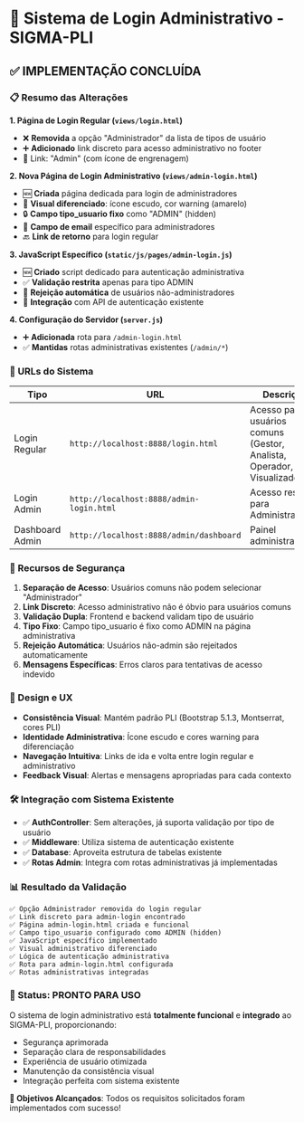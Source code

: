 # 🔐 Sistema de Login Administrativo - SIGMA-PLI

## ✅ IMPLEMENTAÇÃO CONCLUÍDA

### 📋 Resumo das Alterações

**1. Página de Login Regular (`views/login.html`)**

- ❌ **Removida** a opção "Administrador" da lista de tipos de usuário
- ➕ **Adicionado** link discreto para acesso administrativo no footer
- 🔗 Link: "Admin" (com ícone de engrenagem)

**2. Nova Página de Login Administrativo (`views/admin-login.html`)**

- 🆕 **Criada** página dedicada para login de administradores
- 🎨 **Visual diferenciado**: ícone escudo, cor warning (amarelo)
- 🔒 **Campo tipo_usuario fixo** como "ADMIN" (hidden)
- 📧 **Campo de email** específico para administradores
- 🔙 **Link de retorno** para login regular

**3. JavaScript Específico (`static/js/pages/admin-login.js`)**

- 🆕 **Criado** script dedicado para autenticação administrativa
- ✅ **Validação restrita** apenas para tipo ADMIN
- 🚫 **Rejeição automática** de usuários não-administradores
- 📡 **Integração** com API de autenticação existente

**4. Configuração do Servidor (`server.js`)**

- ➕ **Adicionada** rota para `/admin-login.html`
- ✅ **Mantidas** rotas administrativas existentes (`/admin/*`)

### 🔗 URLs do Sistema

| Tipo            | URL                                      | Descrição                                                              |
| --------------- | ---------------------------------------- | ---------------------------------------------------------------------- |
| Login Regular   | `http://localhost:8888/login.html`       | Acesso para usuários comuns (Gestor, Analista, Operador, Visualizador) |
| Login Admin     | `http://localhost:8888/admin-login.html` | Acesso restrito para Administradores                                   |
| Dashboard Admin | `http://localhost:8888/admin/dashboard`  | Painel administrativo                                                  |

### 🔐 Recursos de Segurança

1. **Separação de Acesso**: Usuários comuns não podem selecionar "Administrador"
2. **Link Discreto**: Acesso administrativo não é óbvio para usuários comuns
3. **Validação Dupla**: Frontend e backend validam tipo de usuário
4. **Tipo Fixo**: Campo tipo_usuario é fixo como ADMIN na página administrativa
5. **Rejeição Automática**: Usuários não-admin são rejeitados automaticamente
6. **Mensagens Específicas**: Erros claros para tentativas de acesso indevido

### 🎨 Design e UX

- **Consistência Visual**: Mantém padrão PLI (Bootstrap 5.1.3, Montserrat, cores PLI)
- **Identidade Administrativa**: Ícone escudo e cores warning para diferenciação
- **Navegação Intuitiva**: Links de ida e volta entre login regular e administrativo
- **Feedback Visual**: Alertas e mensagens apropriadas para cada contexto

### 🛠️ Integração com Sistema Existente

- ✅ **AuthController**: Sem alterações, já suporta validação por tipo de usuário
- ✅ **Middleware**: Utiliza sistema de autenticação existente
- ✅ **Database**: Aproveita estrutura de tabelas existente
- ✅ **Rotas Admin**: Integra com rotas administrativas já implementadas

### 📊 Resultado da Validação

```
✅ Opção Administrador removida do login regular
✅ Link discreto para admin-login encontrado
✅ Página admin-login.html criada e funcional
✅ Campo tipo_usuario configurado como ADMIN (hidden)
✅ JavaScript específico implementado
✅ Visual administrativo diferenciado
✅ Lógica de autenticação administrativa
✅ Rota para admin-login.html configurada
✅ Rotas administrativas integradas
```

### 🚀 Status: PRONTO PARA USO

O sistema de login administrativo está **totalmente funcional** e **integrado** ao SIGMA-PLI, proporcionando:

- Segurança aprimorada
- Separação clara de responsabilidades
- Experiência de usuário otimizada
- Manutenção da consistência visual
- Integração perfeita com sistema existente

**🎯 Objetivos Alcançados**: Todos os requisitos solicitados foram implementados com sucesso!
